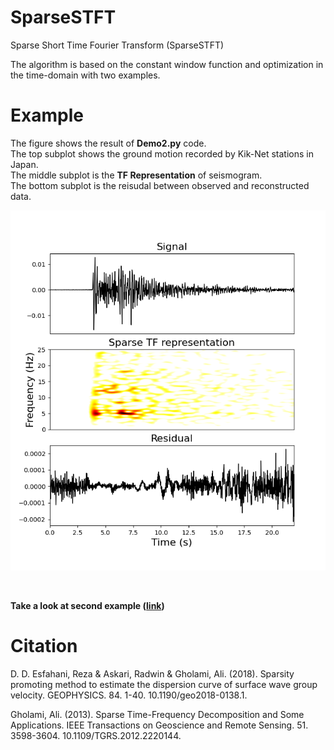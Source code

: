 # SparseSTFT
Sparse Short Time Fourier Transform (SparseSTFT)

The algorithm is based on the constant window function and optimization in the time-domain with two examples.

# Example 
The figure shows the result of **Demo2.py** code.<br />
The top subplot shows the ground motion recorded by Kik-Net stations in Japan. <br />
The middle subplot is the **TF Representation** of seismogram.<br />
The bottom subplot is the reisudal between observed and reconstructed data.<br />

![alt text](https://github.com/resfahani/SparseSTFT/blob/master/Figures/Demo2.png)

<br />

**Take a look at second example ([link](https://github.com/resfahani/SparseSTFT/blob/master/Figures/Demo1.png))**

# Citation

D. D. Esfahani, Reza & Askari, Radwin & Gholami, Ali. (2018). Sparsity promoting method to estimate the dispersion curve of surface wave group velocity. GEOPHYSICS. 84. 1-40. 10.1190/geo2018-0138.1. 

Gholami, Ali. (2013). Sparse Time-Frequency Decomposition and Some Applications. IEEE Transactions on Geoscience and Remote Sensing. 51. 3598-3604. 10.1109/TGRS.2012.2220144. 

